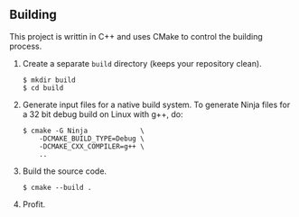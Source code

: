 ## Building
This project is writtin in C++ and uses CMake to control the building process.
1. Create a separate `build` directory (keeps your repository clean).
   ```
   $ mkdir build
   $ cd build
   ```
2. Generate input files for a native build system.
   To generate Ninja files for a 32 bit debug build on Linux with g++, do:
   ```
   $ cmake -G Ninja             \
       -DCMAKE_BUILD_TYPE=Debug \
       -DCMAKE_CXX_COMPILER=g++ \
       ..
   ```
3. Build the source code.
   ```
   $ cmake --build .
   ```
4. Profit.
